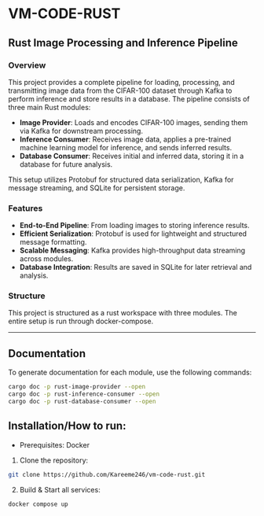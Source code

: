 # VM-CODE-RUST

## Rust Image Processing and Inference Pipeline

### Overview

This project provides a complete pipeline for loading, processing, and transmitting image data from the CIFAR-100 dataset through Kafka to perform inference and store results in a database. The pipeline consists of three main Rust modules:

- **Image Provider**: Loads and encodes CIFAR-100 images, sending them via Kafka for downstream processing.
- **Inference Consumer**: Receives image data, applies a pre-trained machine learning model for inference, and sends inferred results.
- **Database Consumer**: Receives initial and inferred data, storing it in a database for future analysis.

This setup utilizes Protobuf for structured data serialization, Kafka for message streaming, and SQLite for persistent storage.

### Features

- **End-to-End Pipeline**: From loading images to storing inference results.
- **Efficient Serialization**: Protobuf is used for lightweight and structured message formatting.
- **Scalable Messaging**: Kafka provides high-throughput data streaming across modules.
- **Database Integration**: Results are saved in SQLite for later retrieval and analysis.

### Structure
This project is structured as a rust workspace with three modules. The entire setup is run through docker-compose.

---

## Documentation

To generate documentation for each module, use the following commands:

```bash
cargo doc -p rust-image-provider --open
cargo doc -p rust-inference-consumer --open
cargo doc -p rust-database-consumer --open
```

## Installation/How to run:

- Prerequisites: Docker

1. Clone the repository:

```bash
git clone https://github.com/Kareeme246/vm-code-rust.git
```

2. Build & Start all services:

```bash
docker compose up
```
